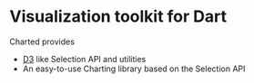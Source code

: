 # Visualization toolkit for Dart

Charted provides
* [D3](http://d3js.org) like Selection API and utilities
* An easy-to-use Charting library based on the Selection API
